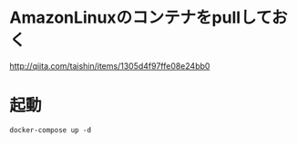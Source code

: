 # AmazonLinuxのコンテナをpullしておく

http://qiita.com/taishin/items/1305d4f97ffe08e24bb0

# 起動

```
docker-compose up -d
```
